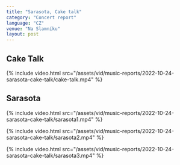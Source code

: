 ```yaml
---
title: "Sarasota, Cake talk"
category: "Concert report"
language: "CZ"
venue: "Na Slamníku"
layout: post
---
```


## Cake Talk

{% include video.html src="/assets/vid/music-reports/2022-10-24-sarasota-cake-talk/cake-talk.mp4" %}

## Sarasota

{% include video.html src="/assets/vid/music-reports/2022-10-24-sarasota-cake-talk/sarasota1.mp4" %}

{% include video.html src="/assets/vid/music-reports/2022-10-24-sarasota-cake-talk/sarasota2.mp4" %}

{% include video.html src="/assets/vid/music-reports/2022-10-24-sarasota-cake-talk/sarasota3.mp4" %}

